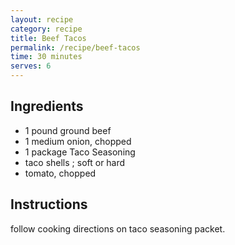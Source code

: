 ```yaml
---
layout: recipe
category: recipe
title: Beef Tacos
permalink: /recipe/beef-tacos
time: 30 minutes
serves: 6
---
```


## Ingredients ##

- 1 pound ground beef
- 1 medium onion, chopped
- 1 package Taco Seasoning
- taco shells ; soft or hard
- tomato, chopped

## Instructions ##

follow cooking directions on taco seasoning packet.